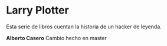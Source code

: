 # Larry Plotter

Esta serie de libros cuentan la historia de un hacker de leyenda.

**Alberto Casero** Cambio hecho en master
